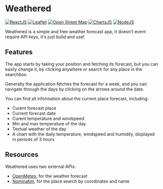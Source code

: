 # Weathered

[![ReactJS](https://img.shields.io/badge/React-20232A?style=for-the-badge&logo=react&logoColor=61DAFB)](https://reactjs.org/)
[![Leaflet](https://img.shields.io/badge/Leaflet-199900?style=for-the-badge&logo=Leaflet&logoColor=white)](https://leafletjs.com/)
[![Open Street Map](https://img.shields.io/badge/OpenStreetMap-7EBC6F?style=for-the-badge&logo=OpenStreetMap&logoColor=white)](https://www.openstreetmap.org/)
[![ChartsJS](https://img.shields.io/badge/Chart.js-FF6384?style=for-the-badge&logo=chartdotjs&logoColor=white)](https://www.chartjs.org/)
[![NodeJS](https://img.shields.io/badge/nestjs-E0234E?style=for-the-badge&logo=nestjs&logoColor=white)](https://nestjs.com/)


Weathered is a simple and free weather forecast app, it doesn't event require API keys, it's just build and use!

## Features

The app starts by taking your position and fetching its forecast, but you can easily change it, by clicking anywhere or search for any place in the searchbox.

Generally the application fetches the forecast for a week, and you can navigate through the days by clicking on the arrows around the date.

You can find all information about the current place forecast, including:

* Curent forecast place
* Current forecast date
* Curent temperature and windspeed
* Min and max temperature of the day
* Textual weather of the day
* A chart with the daily temperature, windspeed and humidity, displayed in periods of 3 hours

## Resources

Weathered uses two external APIs:
* [OpenMeteo](https://open-meteo.com/), for the weather forecast
* [Nominatim](https://nominatim.openstreetmap.org/), for the place search by coordinates and name